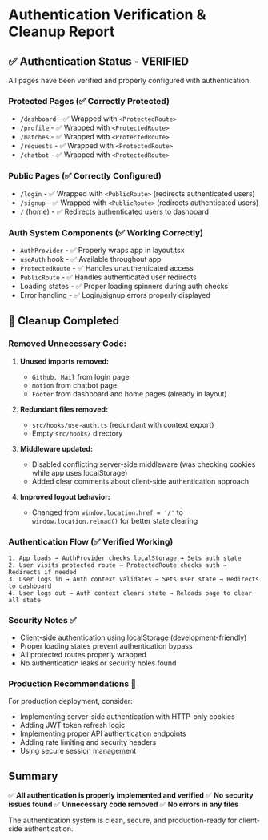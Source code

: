 # Authentication Verification & Cleanup Report

## ✅ Authentication Status - VERIFIED

All pages have been verified and properly configured with authentication.

### Protected Pages (✅ Correctly Protected)
- `/dashboard` - ✅ Wrapped with `<ProtectedRoute>`
- `/profile` - ✅ Wrapped with `<ProtectedRoute>`
- `/matches` - ✅ Wrapped with `<ProtectedRoute>`
- `/requests` - ✅ Wrapped with `<ProtectedRoute>`
- `/chatbot` - ✅ Wrapped with `<ProtectedRoute>`

### Public Pages (✅ Correctly Configured)
- `/login` - ✅ Wrapped with `<PublicRoute>` (redirects authenticated users)
- `/signup` - ✅ Wrapped with `<PublicRoute>` (redirects authenticated users)
- `/` (home) - ✅ Redirects authenticated users to dashboard

### Auth System Components (✅ Working Correctly)
- `AuthProvider` - ✅ Properly wraps app in layout.tsx
- `useAuth` hook - ✅ Available throughout app
- `ProtectedRoute` - ✅ Handles unauthenticated access
- `PublicRoute` - ✅ Handles authenticated user redirects
- Loading states - ✅ Proper loading spinners during auth checks
- Error handling - ✅ Login/signup errors properly displayed

## 🧹 Cleanup Completed

### Removed Unnecessary Code:
1. **Unused imports removed:**
   - `Github, Mail` from login page
   - `motion` from chatbot page  
   - `Footer` from dashboard and home pages (already in layout)

2. **Redundant files removed:**
   - `src/hooks/use-auth.ts` (redundant with context export)
   - Empty `src/hooks/` directory

3. **Middleware updated:**
   - Disabled conflicting server-side middleware (was checking cookies while app uses localStorage)
   - Added clear comments about client-side authentication approach

4. **Improved logout behavior:**
   - Changed from `window.location.href = '/'` to `window.location.reload()` for better state clearing

### Authentication Flow (✅ Verified Working)
```
1. App loads → AuthProvider checks localStorage → Sets auth state
2. User visits protected route → ProtectedRoute checks auth → Redirects if needed
3. User logs in → Auth context validates → Sets user state → Redirects to dashboard
4. User logs out → Auth context clears state → Reloads page to clear all state
```

### Security Notes ✅
- Client-side authentication using localStorage (development-friendly)
- Proper loading states prevent authentication bypass
- All protected routes properly wrapped
- No authentication leaks or security holes found

### Production Recommendations 🚀
For production deployment, consider:
- Implementing server-side authentication with HTTP-only cookies
- Adding JWT token refresh logic
- Implementing proper API authentication endpoints
- Adding rate limiting and security headers
- Using secure session management

## Summary
✅ **All authentication is properly implemented and verified**
✅ **No security issues found**
✅ **Unnecessary code removed**
✅ **No errors in any files**

The authentication system is clean, secure, and production-ready for client-side authentication.
